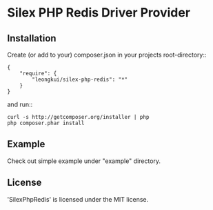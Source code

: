 Silex PHP Redis Driver Provider
================

Installation
------------

Create (or add to your) composer.json in your projects root-directory::

    {
        "require": {
            "leongkui/silex-php-redis": "*"
        }
    }

and run::

    curl -s http://getcomposer.org/installer | php
    php composer.phar install


Example
----------------

Check out simple example under "example" directory.

License
-------

'SilexPhpRedis' is licensed under the MIT license.
